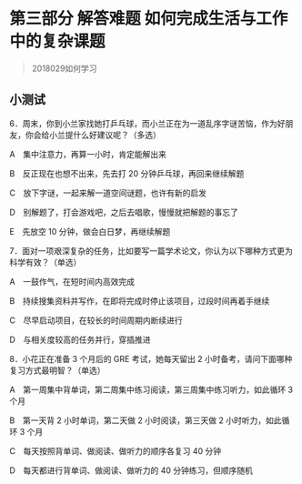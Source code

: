 # 第三部分 解答难题 如何完成生活与工作中的复杂课题
> 2018029如何学习

## 小测试

6．周末，你到小兰家找她打乒乓球，而小兰正在为一道乱序字谜苦恼，作为好朋友，你会给小兰提什么好建议呢？（多选）

A　集中注意力，再算一小时，肯定能解出来

B　反正现在也想不出来，先去打 20 分钟乒乓球，再回来继续解题

C　放下字谜，一起来解一道空间谜题，也许有新的启发

D　别解题了，打会游戏吧，之后去唱歌，慢慢就把解题的事忘了

E　先放空 10 分钟，做会白日梦，再继续解题

7．面对一项艰深复杂的任务，比如要写一篇学术论文，你认为以下哪种方式更为科学有效？（单选）

A　一鼓作气，在短时间内高效完成

B　持续搜集资料并写作，在即将完成时停止该项目，过段时间再着手继续

C　尽早启动项目，在较长的时间周期内断续进行

D　与相关度较高的任务并行，穿插推进

8．小花正在准备 3 个月后的 GRE 考试，她每天留出 2 小时备考，请问下面哪种复习方式最明智？（单选）

A　第一周集中背单词，第二周集中练习阅读，第三周集中练习听力，如此循环 3 个月

B　第一天背 2 小时单词，第二天做 2 小时阅读，第三天做 2 小时听力，如此循环 3 个月

C　每天按照背单词、做阅读、做听力的顺序各复习 40 分钟

D　每天都进行背单词、做阅读、做听力的 40 分钟练习，但顺序随机



